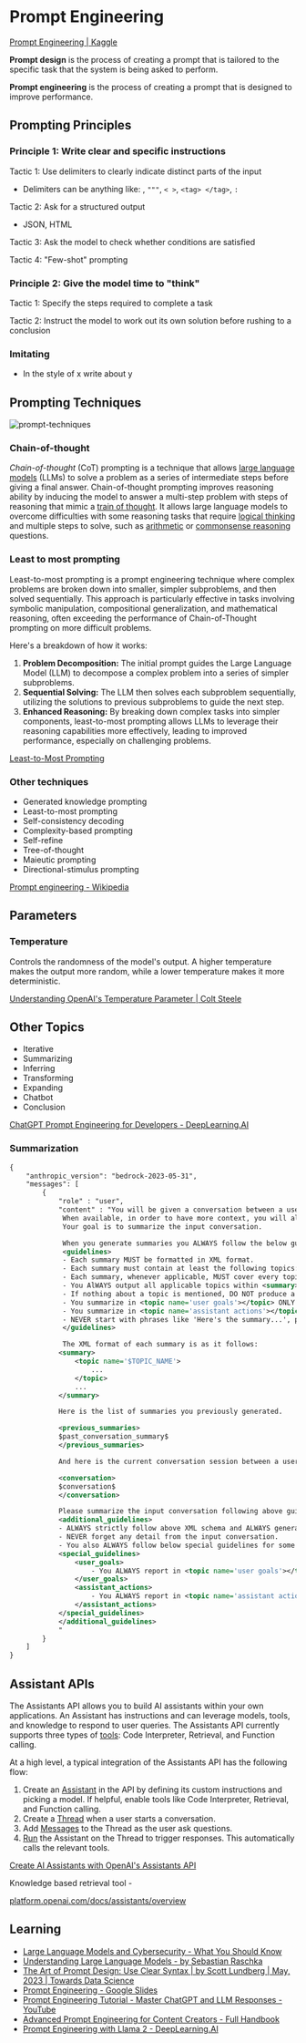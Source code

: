 # Prompt Engineering

[Prompt Engineering \| Kaggle](https://www.kaggle.com/whitepaper-prompt-engineering)

**Prompt design** is the process of creating a prompt that is tailored to the specific task that the system is being asked to perform.

**Prompt engineering** is the process of creating a prompt that is designed to improve performance.

## Prompting Principles

### Principle 1: Write clear and specific instructions

Tactic 1: Use delimiters to clearly indicate distinct parts of the input

- Delimiters can be anything like: , `"""`, `< >`, `<tag> </tag>`, `:`

Tactic 2: Ask for a structured output

- JSON, HTML

Tactic 3: Ask the model to check whether conditions are satisfied

Tactic 4: "Few-shot" prompting

### Principle 2: Give the model time to "think"

Tactic 1: Specify the steps required to complete a task

Tactic 2: Instruct the model to work out its own solution before rushing to a conclusion

### Imitating

- In the style of x write about y

## Prompting Techniques

![prompt-techniques](../../media/Screenshot%202024-04-16%20at%207.00.28%20PM.jpg)

### Chain-of-thought

_Chain-of-thought_ (CoT) prompting is a technique that allows [large language models](https://en.wikipedia.org/wiki/Large_language_models "Large language models") (LLMs) to solve a problem as a series of intermediate steps before giving a final answer. Chain-of-thought prompting improves reasoning ability by inducing the model to answer a multi-step problem with steps of reasoning that mimic a [train of thought](https://en.wikipedia.org/wiki/Train_of_thought "Train of thought"). It allows large language models to overcome difficulties with some reasoning tasks that require [logical thinking](https://en.wikipedia.org/wiki/Logical_reasoning "Logical reasoning") and multiple steps to solve, such as [arithmetic](https://en.wikipedia.org/wiki/Arithmetic "Arithmetic") or [commonsense reasoning](https://en.wikipedia.org/wiki/Commonsense_reasoning "Commonsense reasoning") questions.

### Least to most prompting

Least-to-most prompting is a prompt engineering technique where complex problems are broken down into smaller, simpler subproblems, and then solved sequentially. This approach is particularly effective in tasks involving symbolic manipulation, compositional generalization, and mathematical reasoning, often exceeding the performance of Chain-of-Thought prompting on more difficult problems.

Here's a breakdown of how it works:

1. **Problem Decomposition:** The initial prompt guides the Large Language Model (LLM) to decompose a complex problem into a series of simpler subproblems.
2. **Sequential Solving:** The LLM then solves each subproblem sequentially, utilizing the solutions to previous subproblems to guide the next step.
3. **Enhanced Reasoning:** By breaking down complex tasks into simpler components, least-to-most prompting allows LLMs to leverage their reasoning capabilities more effectively, leading to improved performance, especially on challenging problems.

[Least-to-Most Prompting](https://learnprompting.org/docs/intermediate/least_to_most)

### Other techniques

- Generated knowledge prompting
- Least-to-most prompting
- Self-consistency decoding
- Complexity-based prompting
- Self-refine
- Tree-of-thought
- Maieutic prompting
- Directional-stimulus prompting

[Prompt engineering - Wikipedia](https://en.wikipedia.org/wiki/Prompt_engineering)

## Parameters

### Temperature

Controls the randomness of the model's output. A higher temperature makes the output more random, while a lower temperature makes it more deterministic.

[Understanding OpenAI's Temperature Parameter | Colt Steele](https://www.coltsteele.com/tips/understanding-openai-s-temperature-parameter)

## Other Topics

- Iterative
- Summarizing
- Inferring
- Transforming
- Expanding
- Chatbot
- Conclusion

[ChatGPT Prompt Engineering for Developers - DeepLearning.AI](https://www.deeplearning.ai/short-courses/chatgpt-prompt-engineering-for-developers/)

### Summarization

```xml
{
    "anthropic_version": "bedrock-2023-05-31",
    "messages": [
        {
            "role" : "user",
            "content" : "You will be given a conversation between a user and an AI assistant.
             When available, in order to have more context, you will also be give summaries you previously generated.
             Your goal is to summarize the input conversation.

             When you generate summaries you ALWAYS follow the below guidelines:
             <guidelines>
             - Each summary MUST be formatted in XML format.
             - Each summary must contain at least the following topics: 'user goals', 'assistant actions'.
             - Each summary, whenever applicable, MUST cover every topic and be place between <topic name='$TOPIC_NAME'></topic>.
             - You AlWAYS output all applicable topics within <summary></summary>
             - If nothing about a topic is mentioned, DO NOT produce a summary for that topic.
             - You summarize in <topic name='user goals'></topic> ONLY what is related to User, e.g., user goals.
             - You summarize in <topic name='assistant actions'></topic> ONLY what is related to Assistant, e.g., assistant actions.
             - NEVER start with phrases like 'Here's the summary...', provide directly the summary in the format described below.
             </guidelines>

             The XML format of each summary is as it follows:
            <summary>
                <topic name='$TOPIC_NAME'>
                    ...
                </topic>
                ...
            </summary>

            Here is the list of summaries you previously generated.

            <previous_summaries>
            $past_conversation_summary$
            </previous_summaries>

            And here is the current conversation session between a user and an AI assistant:

            <conversation>
            $conversation$
            </conversation>

            Please summarize the input conversation following above guidelines plus below additional guidelines:
            <additional_guidelines>
            - ALWAYS strictly follow above XML schema and ALWAYS generate well-formatted XML.
            - NEVER forget any detail from the input conversation.
            - You also ALWAYS follow below special guidelines for some of the topics.
            <special_guidelines>
                <user_goals>
                    - You ALWAYS report in <topic name='user goals'></topic> all details the user provided in formulating their request.
                </user_goals>
                <assistant_actions>
                    - You ALWAYS report in <topic name='assistant actions'></topic> all details about action taken by the assistant, e.g., parameters used to invoke actions.
                </assistant_actions>
            </special_guidelines>
            </additional_guidelines>
            "
        }
    ]
}
```

## Assistant APIs

The Assistants API allows you to build AI assistants within your own applications. An Assistant has instructions and can leverage models, tools, and knowledge to respond to user queries. The Assistants API currently supports three types of [tools](https://platform.openai.com/docs/assistants/tools): Code Interpreter, Retrieval, and Function calling.

At a high level, a typical integration of the Assistants API has the following flow:

1. Create an [Assistant](https://platform.openai.com/docs/api-reference/assistants/createAssistant) in the API by defining its custom instructions and picking a model. If helpful, enable tools like Code Interpreter, Retrieval, and Function calling.
2. Create a [Thread](https://platform.openai.com/docs/api-reference/threads) when a user starts a conversation.
3. Add [Messages](https://platform.openai.com/docs/api-reference/messages) to the Thread as the user ask questions.
4. [Run](https://platform.openai.com/docs/api-reference/runs) the Assistant on the Thread to trigger responses. This automatically calls the relevant tools.

[Create AI Assistants with OpenAI's Assistants API](https://www.freecodecamp.org/news/create-ai-assistants-with-openais-assistants-api/)

Knowledge based retrieval tool -

[platform.openai.com/docs/assistants/overview](https://platform.openai.com/docs/assistants/overview)

## Learning

- [Large Language Models and Cybersecurity - What You Should Know](https://www.freecodecamp.org/news/large-language-models-and-cybersecurity/)
- [Understanding Large Language Models - by Sebastian Raschka](https://magazine.sebastianraschka.com/p/understanding-large-language-models?utm_source=substack&utm_medium=email)
- [The Art of Prompt Design: Use Clear Syntax | by Scott Lundberg | May, 2023 | Towards Data Science](https://towardsdatascience.com/the-art-of-prompt-design-use-clear-syntax-4fc846c1ebd5)
- [Prompt Engineering - Google Slides](https://docs.google.com/presentation/d/1wNm1uQs5JnmnxR7es2pb4koEELZ9k_CeTdjvTa38cT8/edit?usp=sharing)
- [Prompt Engineering Tutorial - Master ChatGPT and LLM Responses - YouTube](https://www.youtube.com/watch?v=_ZvnD73m40o)
- [Advanced Prompt Engineering for Content Creators - Full Handbook](https://www.freecodecamp.org/news/advanced-prompt-engineering-handbook/)
- [Prompt Engineering with Llama 2 - DeepLearning.AI](https://www.deeplearning.ai/short-courses/prompt-engineering-with-llama-2)
